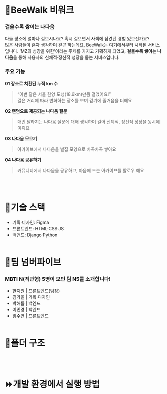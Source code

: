 # 🚶BeeWalk 비워크
### **걸을수록 쌓이는 나다움**
다들 평소에 얼마나 걸으시나요? 혹시 걸으면서 사색에 잠겼던 경험 있으신가요?     
많은 사람들이 혼자 생각하며 걷곤 하는데요, BeeWalk는 여기에서부터 시작된 서비스입니다. ‘MZ의 성장을 위한’이라는 주제를 가지고 기획하게 되었고, **걸을수록 쌓이는 나다움**을 통해 사용자의 신체적·정신적 성장을 돕는 서비스입니다.
### **주요 기능**
**01 장소로 치환된 누적 km 수**
>“이번 달은 서울 한양 도성(18.6km)만큼 걸었어요!”   
걸은 거리에 따라 변화하는 장소를 보며 걷기에 즐거움을 더해요
>
**02 랜덤으로 제공되는 나다움 질문**
>매번 달라지는 나다움 질문에 대해 생각하며 걸어 신체적, 정신적 성장을 동시에 이뤄요
>
**03 나다움 모으기**
>아카이브에서 나다움을 벌집 모양으로 차곡차곡 쌓아요
>
**04 나다움 공유하기**
>커뮤니티에서 나다움을 공유하고, 마음에 드는 아카이브를 팔로우 해요
>
<br><br>
# 🔧기술 스택
* 기획·디자인: Figma
* 프론트엔드: HTML·CSS·JS
* 백앤드: Django·Python
<br><br>
# 🤚팀 넘버파이브
### **MBTI N(직관형) 5명이 모인 팀 N5를 소개합니다!**
* 한지원 | 프론트엔드(팀장)
* 김가을 | 기획·디자인
* 박해름 | 백엔드
* 이민경 | 백엔드
* 임수연 | 프론트엔드
<br><br>
# 📁폴더 구조
<br><br>
# ⏩개발 환경에서 실행 방법
